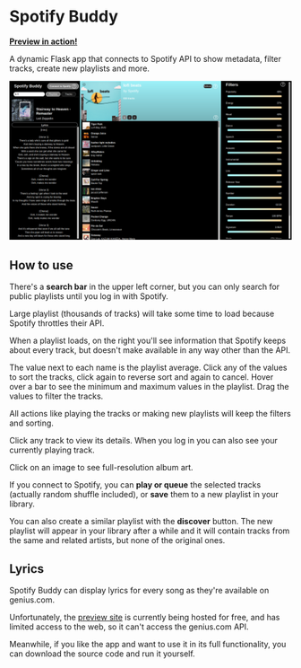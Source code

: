 # Spotify Buddy
[**Preview in action!**](https://dzejkob1219.pythonanywhere.com/)

A dynamic Flask app that connects to Spotify API to show metadata, filter tracks, create new playlists and more.

![screenshot](screenshot.png)

## How to use
There's a **search bar** in the upper left corner, but you can only search for public playlists until you log in with Spotify.

Large playlist (thousands of tracks) will take some time to load because Spotify throttles their API.

When a playlist loads, on the right you'll see information that Spotify keeps about every track, but doesn't make available in any way other than the API.

The value next to each name is the playlist average. Click any of the values to sort the tracks, click again to reverse sort and again to cancel. Hover over a bar to see the minimum and maximum values in the playlist. Drag the values to filter the tracks. 

All actions like playing the tracks or making new playlists will keep the filters and sorting. 

Click any track to view its details. When you log in you can also see your currently playing track.

Click on an image to see full-resolution album art.

If you connect to Spotify, you can **play or queue** the selected tracks (actually random shuffle included), or **save** them to a new playlist in your library.

You can also create a similar playlist with the **discover** button. The new playlist will appear in your library after a while and it will contain tracks from the same and related artists, but none of the original ones.


## Lyrics
Spotify Buddy can display lyrics for every song as they're available on genius.com.

Unfortunately, the [preview site](https://dzejkob1219.pythonanywhere.com/) is currently being hosted for free, and has limited access to the web, so it can't access the genius.com API.

Meanwhile, if you like the app and want to use it in its full functionality, you can download the source code and run it yourself.
